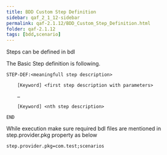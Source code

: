 ```yaml
---
title: BDD Custom Step Definition
sidebar: qaf_2_1_12-sidebar
permalink: qaf-2.1.12/BDD_Custom_Step_Definition.html
folder: qaf-2.1.12
tags: [bdd,scenario]
---
```


Steps can be defined in bdl

The Basic Step definition is following. 
 
```
STEP-DEF:<meaningfull step description>
 
    [Keyword] <first step description with parameters>
 
    …
 
    [Keyword] <nth step description>
 
END
```

While execution make sure required bdl files are mentioned in step.provider.pkg property as below

```properties
step.provider.pkg=com.test;scenarios
```

